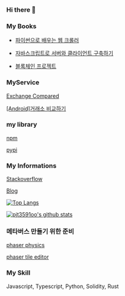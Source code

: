 ### Hi there 👋

### My Books

* [파이썬으로 배우는 웹 크롤러](http://www.kyobobook.co.kr/product/detailViewKor.laf?ejkGb=KOR&mallGb=KOR&barcode=9788956747750&orderClick=LAG&Kc=)

* [자바스크립트로 서버와 클라이언트 구축하기](http://www.kyobobook.co.kr/product/detailViewKor.laf?ejkGb=KOR&mallGb=KOR&barcode=9788956747842&orderClick=LEa&Kc=)

* [블록체인 프로젝트](http://www.kyobobook.co.kr/product/detailViewKor.laf?ejkGb=KOR&mallGb=KOR&barcode=9788956748344&orderClick=LEa&Kc=)

### MyService

[Exchange Compared](https://pjt3591oo.github.io/coin-dashboard/)

[[Android]거래소 비교하기](https://play.google.com/store/apps/details?id=com.mung.weather)

### my library

[npm](https://www.npmjs.com/package/@mung-office)

[pypi](https://pypi.org/user/pjt3591oo/)

### My Informations

[Stackoverflow](https://stackoverflow.com/users/8667760/%eb%a9%8d%ea%b0%9c-mung?tab=profile)

[Blog](https://blog.naver.com/pjt3591oo)

[![Top Langs](https://github-readme-stats.vercel.app/api/top-langs/?username=pjt3591oo&layout=compact)](https://github.com/anuraghazra/github-readme-stats)

[![pjt3591oo's github stats](https://github-readme-stats.vercel.app/api?username=pjt3591oo&show_icons=true&theme=dark)](https://github.com/anuraghazra/github-readme-stats)

### 메타버스 만들기 위한 준비

[phaser physics](https://pjt3591oo.github.io/phaser-tutorial-1/)

[phaser tile editor](https://pjt3591oo.github.io/phaser-tilemap-practice/)

### My Skill

Javascript, Typescript, Python, Solidity, Rust


